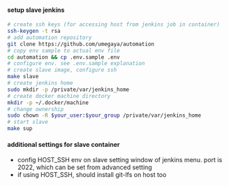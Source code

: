 #### setup slave jenkins
``` bash 
# create ssh keys (for accessing host from jenkins job in container)
ssh-keygen -t rsa
# add automation repository
git clone https://github.com/umegaya/automation
# copy env sample to actual env file
cd automation && cp .env.sample .env
# configure env. see .env.sample explanation
# create slave image, configure ssh
make slave
# create jenkins home
sudo mkdir -p /private/var/jenkins_home
# create docker machine directory
mkdir -p ~/.docker/machine
# change ownership
sudo chown -R $your_user:$your_group /private/var/jenkins_home
# start slave
make sup
```

#### additional settings for slave container
- config HOST_SSH env on slave setting window of jenkins menu. port is 2022, which can be set from advanced setting
- if using HOST_SSH, should install git-lfs on host too